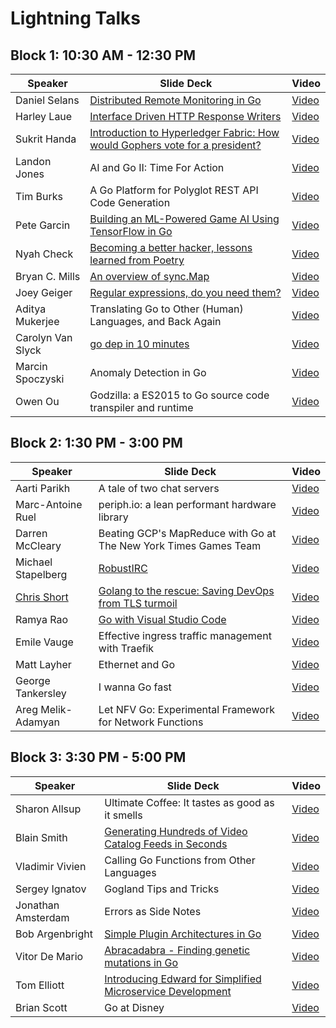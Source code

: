 # Lightning Talks

## Block 1: 10:30 AM - 12:30 PM

| Speaker       | Slide Deck | Video |
| ------------- | ---------- | ----- |
| Daniel Selans | [Distributed Remote Monitoring in Go](DanielSelans-DistributedMonitoringWith9volt) | [Video](https://www.youtube.com/watch?v=nv_lYi3PYws&list=PL2ntRZ1ySWBfhRZj3BDOrKdHzoafHsKHU&index=9) |
| Harley Laue | [Interface Driven HTTP Response Writers](HarleyLaue-InterfaceDrivenHttpResponseWriters/) | [Video](https://www.youtube.com/watch?v=N4RnFEDaQdg&list=PL2ntRZ1ySWBfhRZj3BDOrKdHzoafHsKHU&index=2) |
| Sukrit Handa | [Introduction to Hyperledger Fabric: How would Gophers vote for a president?](SukritHanda-IntroToHyperledgerFabric/) | [Video](https://www.youtube.com/watch?v=yWTWKqYQ8Zk&list=PL2ntRZ1ySWBfhRZj3BDOrKdHzoafHsKHU&index=8) |
| Landon Jones | AI and Go II: Time For Action | [Video](https://www.youtube.com/watch?v=imsOYgv3HkU&list=PL2ntRZ1ySWBfhRZj3BDOrKdHzoafHsKHU&index=4) |
| Tim Burks | A Go Platform for Polyglot REST API Code Generation | [Video](https://www.youtube.com/watch?v=5bm1r6cjD-c&list=PL2ntRZ1ySWBfhRZj3BDOrKdHzoafHsKHU&index=18) |
| Pete Garcin | [Building an ML-Powered Game AI Using TensorFlow in Go](PeteGarcin-BuildingMLPoweredGameAIwithTensorFlow/) | [Video](https://www.youtube.com/watch?v=oiorteQg9n0&list=PL2ntRZ1ySWBfhRZj3BDOrKdHzoafHsKHU&index=10) |
| Nyah Check | [Becoming a better hacker, lessons learned from Poetry](NyahCheck-PoetryAndProgramming) | [Video](https://www.youtube.com/watch?v=nsFcUn-RBuI&list=PL2ntRZ1ySWBfhRZj3BDOrKdHzoafHsKHU&index=7) |
| Bryan C. Mills | [An overview of sync.Map](BryanCMills-AnOverviewOfSyncMap) | [Video](https://www.youtube.com/watch?v=C1EtfDnsdDs&list=PL2ntRZ1ySWBfhRZj3BDOrKdHzoafHsKHU&index=21) |
| Joey Geiger | [Regular expressions, do you need them?](JoeyGeiger-RegexpDoYouNeedIt/) | [Video](https://www.youtube.com/watch?v=xAZfWVBhEs4&list=PL2ntRZ1ySWBfhRZj3BDOrKdHzoafHsKHU&index=3) |
| Aditya Mukerjee | Translating Go to Other (Human) Languages, and Back Again | [Video](https://www.youtube.com/watch?v=oDFerBdr2J0&list=PL2ntRZ1ySWBfhRZj3BDOrKdHzoafHsKHU&index=14) |
| Carolyn Van Slyck | [go dep in 10 minutes](CarolynVanSlyck-DepIn10/) | [Video](https://www.youtube.com/watch?v=eZwR8qr2BfI&list=PL2ntRZ1ySWBfhRZj3BDOrKdHzoafHsKHU&index=16) |
| Marcin Spoczyski | Anomaly Detection in Go | [Video](https://www.youtube.com/watch?v=nz3Fd6vQupg&list=PL2ntRZ1ySWBfhRZj3BDOrKdHzoafHsKHU&index=28) |
| Owen Ou | Godzilla: a ES2015 to Go source code transpiler and runtime | [Video](https://www.youtube.com/watch?v=zSW0nKArIvU&list=PL2ntRZ1ySWBfhRZj3BDOrKdHzoafHsKHU&index=19) |

## Block 2: 1:30 PM - 3:00 PM

| Speaker       | Slide Deck | Video |
| ------------- | ---------- | ----- |
| Aarti Parikh | A tale of two chat servers | [Video](https://www.youtube.com/watch?v=4E9GT1aHIpc&list=PL2ntRZ1ySWBfhRZj3BDOrKdHzoafHsKHU&index=6) |
| Marc-Antoine Ruel | periph.io: a lean performant hardware library | [Video](https://www.youtube.com/watch?v=QPfyMnQSpiM&list=PL2ntRZ1ySWBfhRZj3BDOrKdHzoafHsKHU&index=27) |
| Darren McCleary | Beating GCP's MapReduce with Go at The New York Times Games Team | [Video](https://www.youtube.com/watch?v=3NwWiSEr4NE&list=PL2ntRZ1ySWBfhRZj3BDOrKdHzoafHsKHU&index=12) |
| Michael Stapelberg | [RobustIRC](MichaelStapelberg-RobustIRC/) | [Video](https://www.youtube.com/watch?v=TjZeWUVlKd4&list=PL2ntRZ1ySWBfhRZj3BDOrKdHzoafHsKHU&index=5) |
| [Chris Short](https://github.com/chris-short) | [Golang to the rescue: Saving DevOps from TLS turmoil](ChrisShort-GolangToTheRescue_SavingDevOpsFromTLSTurmoil/) | [Video](https://www.youtube.com/watch?v=nIlM_HUfyw0&list=PL2ntRZ1ySWBfhRZj3BDOrKdHzoafHsKHU&index=15) |
| Ramya Rao | [Go with Visual Studio Code](Ramya%20Rao%20-%20Go%20with%20VS%20Code/) | [Video](https://www.youtube.com/watch?v=SwAhE5zgsbQ&list=PL2ntRZ1ySWBfhRZj3BDOrKdHzoafHsKHU&index=24) |
| Emile Vauge | Effective ingress traffic management with Traefik | [Video](https://www.youtube.com/watch?v=RgudiksfL-k&list=PL2ntRZ1ySWBfhRZj3BDOrKdHzoafHsKHU&index=17) |
| Matt Layher | Ethernet and Go | [Video](https://www.youtube.com/watch?v=DgNiktCFuBg&list=PL2ntRZ1ySWBfhRZj3BDOrKdHzoafHsKHU&index=13) |
| George Tankersley | I wanna Go fast | [Video](https://www.youtube.com/watch?v=7y2LhWm04FU&list=PL2ntRZ1ySWBfhRZj3BDOrKdHzoafHsKHU&index=11) |
| Areg Melik-Adamyan | Let NFV Go: Experimental Framework for Network Functions | [Video](https://www.youtube.com/watch?v=RW49puXPryg&list=PL2ntRZ1ySWBfhRZj3BDOrKdHzoafHsKHU&index=1) |

## Block 3: 3:30 PM - 5:00 PM

| Speaker       | Slide Deck | Video |
| ------------- | ---------- | ----- |
| Sharon Allsup | Ultimate Coffee:  It tastes as good as it smells | [Video](https://www.youtube.com/watch?v=4k3yl9k6BFA&list=PL2ntRZ1ySWBfhRZj3BDOrKdHzoafHsKHU&index=31) |
| Blain Smith | [Generating Hundreds of Video Catalog Feeds in Seconds](BlainSmith-RokuandAmazonVideoCatalogFeedsusingWorkerPools) | [Video](https://www.youtube.com/watch?v=KnGvs8l2BCI&list=PL2ntRZ1ySWBfhRZj3BDOrKdHzoafHsKHU&index=29) |
| Vladimir Vivien | Calling Go Functions from Other Languages | [Video](https://www.youtube.com/watch?v=Z9v8jEBllu0&list=PL2ntRZ1ySWBfhRZj3BDOrKdHzoafHsKHU&index=22) |
| Sergey Ignatov | Gogland Tips and Tricks | [Video](https://www.youtube.com/watch?v=Fp-79QX12Xg&list=PL2ntRZ1ySWBfhRZj3BDOrKdHzoafHsKHU&index=20) |
| Jonathan Amsterdam | Errors as Side Notes | [Video](https://www.youtube.com/watch?v=_wW2U9SGKKI&list=PL2ntRZ1ySWBfhRZj3BDOrKdHzoafHsKHU&index=32) |
| Bob Argenbright | [Simple Plugin Architectures in Go](BobArgenbright-SimplePluginArchitecturesInGo/) | [Video](https://www.youtube.com/watch?v=_p7-BWCNzzc&list=PL2ntRZ1ySWBfhRZj3BDOrKdHzoafHsKHU&index=30) |
| Vitor De Mario | [Abracadabra - Finding genetic mutations in Go](VitorDeMario-AbracadabraFindingGeneticMutationsInGo/) | [Video](https://www.youtube.com/watch?v=GYLOmwIqP-M&list=PL2ntRZ1ySWBfhRZj3BDOrKdHzoafHsKHU&index=23) |
| Tom Elliott | [Introducing Edward for Simplified Microservice Development](TomElliott-EdwardForManagingLocalMicroservices/) | [Video](https://www.youtube.com/watch?v=vqLhLMm-mE4&list=PL2ntRZ1ySWBfhRZj3BDOrKdHzoafHsKHU&index=26) |
| Brian Scott | Go at Disney | [Video](https://www.youtube.com/watch?v=OMhXJD54ZDM&list=PL2ntRZ1ySWBfhRZj3BDOrKdHzoafHsKHU&index=25) |
